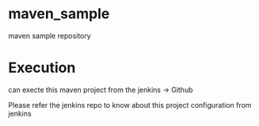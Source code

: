 # maven_sample
maven sample repository

# Execution
can execte this maven project from the jenkins -> Github 

Please refer the jenkins repo to know about this project configuration from jenkins
